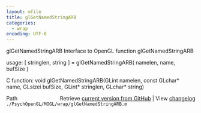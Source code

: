 ```yaml
---
layout: mfile
title: glGetNamedStringARB
categories:
  - wrap
encoding: UTF-8
---
```


glGetNamedStringARB  Interface to OpenGL function glGetNamedStringARB

usage:  \[ stringlen, string \] = glGetNamedStringARB\( namelen, name, bufSize \)

C function:  void glGetNamedStringARB\(GLint namelen, const GLchar\* name, GLsizei bufSize, GLint\* stringlen, GLchar\* string\)


<div class="code_header" style="text-align:right;">
  <span style="float:left;">Path&nbsp;&nbsp;</span> <span class="counter">Retrieve <a href=
  "https://raw.github.com/Psychtoolbox-3/Psychtoolbox-3/beta/./PsychOpenGL/MOGL/wrap/glGetNamedStringARB.m">current version from GitHub</a> | View <a href=
  "https://github.com/Psychtoolbox-3/Psychtoolbox-3/commits/beta/./PsychOpenGL/MOGL/wrap/glGetNamedStringARB.m">changelog</a></span>
</div>
<div class="code">
  <code>./PsychOpenGL/MOGL/wrap/glGetNamedStringARB.m</code>
</div>

